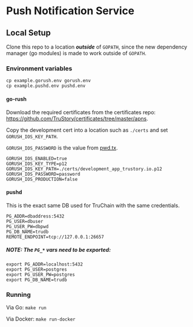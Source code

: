 # Push Notification Service

## Local Setup

Clone this repo to a location _**outside**_ of `GOPATH`, since the new dependency manager (go modules) is made to work outside of `GOPATH`.

### Environment variables

```
cp example.gorush.env gorush.env
cp example.pushd.env pushd.env
```

#### go-rush

Download the required certificates from the certificates repo: https://github.com/TruStory/certificates/tree/master/apns.

Copy the development cert into a location such as `./certs` and set `GORUSH_IOS_KEY_PATH`.

`GORUSH_IOS_PASSWORD` is the value from [pwd.tx](https://github.com/TruStory/certificates/blob/master/apns/pwd.tx).

```
GORUSH_IOS_ENABLED=true
GORUSH_IOS_KEY_TYPE=p12
GORUSH_IOS_KEY_PATH=./certs/development_app_trustory.io.p12
GORUSH_IOS_PASSWORD=password
GORUSH_IOS_PRODUCTION=false
```

#### pushd

This is the exact same DB used for TruChain with the same credentials.

```
PG_ADDR=dbaddress:5432
PG_USER=dbuser
PG_USER_PW=dbpwd
PG_DB_NAME=trudb
REMOTE_ENDPOINT=tcp://127.0.0.1:26657
```

##### _NOTE: The `PG_*` vars need to be exported:_

```
export PG_ADDR=localhost:5432
export PG_USER=postgres
export PG_USER_PW=postgres
export PG_DB_NAME=trudb
```

### Running

Via Go: `make run`

Via Docker: `make run-docker`